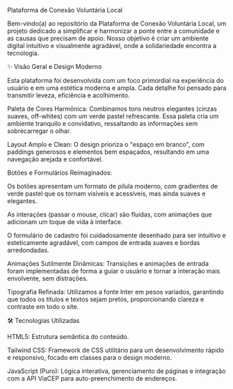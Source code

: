Plataforma de Conexão Voluntária Local

Bem-vindo(a) ao repositório da Plataforma de Conexão Voluntária Local, um projeto dedicado a simplificar e harmonizar a ponte entre a comunidade e as causas que precisam de apoio. Nosso objetivo é criar um ambiente digital intuitivo e visualmente agradável, onde a solidariedade encontra a tecnologia.

✨ Visão Geral e Design Moderno

Esta plataforma foi desenvolvida com um foco primordial na experiência do usuário e em uma estética moderna e ampla. Cada detalhe foi pensado para transmitir leveza, eficiência e acolhimento.

Paleta de Cores Harmônica: Combinamos tons neutros elegantes (cinzas suaves, off-whites) com um verde pastel refrescante. Essa paleta cria um ambiente tranquilo e convidativo, ressaltando as informações sem sobrecarregar o olhar.

Layout Amplo e Clean: O design prioriza o "espaço em branco", com paddings generosos e elementos bem espaçados, resultando em uma navegação arejada e confortável.

Botões e Formulários Reimaginados:

Os botões apresentam um formato de pílula moderno, com gradientes de verde pastel que os tornam visíveis e acessíveis, mas ainda suaves e elegantes.

As interações (passar o mouse, clicar) são fluidas, com animações que adicionam um toque de vida à interface.

O formulário de cadastro foi cuidadosamente desenhado para ser intuitivo e esteticamente agradável, com campos de entrada suaves e bordas arredondadas.

Animações Sutilmente Dinâmicas: Transições e animações de entrada foram implementadas de forma a guiar o usuário e tornar a interação mais envolvente, sem distrações.

Tipografia Refinada: Utilizamos a fonte Inter em pesos variados, garantindo que todos os títulos e textos sejam pretos, proporcionando clareza e contraste em todo o site.

🛠️ Tecnologias Utilizadas

HTML5: Estrutura semântica do conteúdo.

Tailwind CSS: Framework de CSS utilitário para um desenvolvimento rápido e responsivo, focado em classes para o design moderno.

JavaScript (Puro): Lógica interativa, gerenciamento de páginas e integração com a API ViaCEP para auto-preenchimento de endereços.
